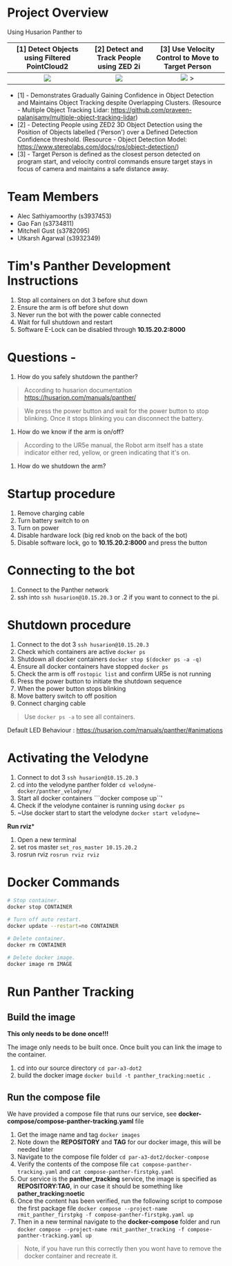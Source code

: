 # Project Overview

Using Husarion Panther to

[1] Detect Objects using Filtered PointCloud2 |  [2] Detect and Track People using ZED 2i |[3] Use Velocity Control to Move to Target Person
:---------------------------:|:-------------------------:|:-------------------------:
![](https://bitbucket.org/rmit-alec-2023/par-a3-dot2/raw/39e8c017408327c2234270093a736adf77fb0834/wiki-images/VelodyneObjectTracking.gif)  |  ![](https://bitbucket.org/rmit-alec-2023/par-a3-dot2/raw/d74d4ae1372f336ca7a2a183416e8720e5cd28c2/wiki-images/ZEDPersonTracking.gif) | ![](https://bitbucket.org/rmit-alec-2023/par-a3-dot2/raw/d74d4ae1372f336ca7a2a183416e8720e5cd28c2/wiki-images/VelocityControlToTarget.gif)  >


* [1] - Demonstrates Gradually Gaining Confidence in Object Detection and Maintains Object Tracking despite Overlapping Clusters. (Resource - Multiple Object Tracking Lidar: https://github.com/praveen-palanisamy/multiple-object-tracking-lidar)
* [2] - Detecting People using ZED2 3D Object Detection using the Position of Objects labelled ('Person') over a Defined Detection Confidence threshold. (Resource - Object Detection Model: https://www.stereolabs.com/docs/ros/object-detection/)
* [3] - Target Person is defined as the closest person detected on program start, and velocity control commands ensure target stays in focus of camera and maintains a safe distance away.

# Team Members

* Alec Sathiyamoorthy (s3937453)
* Gao Fan (s3734811)
* Mitchell Gust (s3782095)
* Utkarsh Agarwal (s3932349)

# Tim's Panther Development Instructions 

1. Stop all containers on dot 3 before shut down
1. Ensure the arm is off before shut down
1. Never run the bot with the power cable connected
1. Wait for full shutdown and restart
1. Software E-Lock can be disabled through **10.15.20.2:8000**

# Questions - 

1. How do you safely shutdown the panther?

> According to husarion documentation 
> https://husarion.com/manuals/panther/

> We press the power button and wait for the power button to stop blinking. Once it stops blinking you can disconnect the battery.

1. How do we know if the arm is on/off?

> According to the UR5e manual, the Robot arm itself has a state indicator either red, yellow, or green indicating that it's on. 

1. How do we shutdown the arm?

# Startup procedure

1. Remove charging cable
1. Turn battery switch to on
1. Turn on power
1. Disable hardware lock (big red knob on the back of the bot)
1. Disable software lock, go to **10.15.20.2:8000** and press the button

# Connecting to the bot

1. Connect to the Panther network
1. ssh into ```ssh husarion@10.15.20.3``` or .2 if you want to connect to the pi.


# Shutdown procedure

1. Connect to the dot 3 ```ssh husarion@10.15.20.3```
1. Check which containers are active ```docker ps```
1. Shutdown all docker containers ```docker stop $(docker ps -a -q)```
1. Ensure all docker containers have stopped ```docker ps```
1. Check the arm is off ```rostopic list``` and confirm UR5e is not running
1. Press the power button to initiate the shutdown sequence
1. When the power button stops blinking
1. Move battery switch to off position
1. Connect charging cable

> Use ```docker ps -a``` to see all containers.


Default LED Behaviour : https://husarion.com/manuals/panther/#animations


# Activating the Velodyne

1. Connect to dot 3 ```ssh husarion@10.15.20.3```
1. cd into the velodyne panther folder ```cd velodyne-docker/panther_velodyne/```
1. Start all docker containers ```docker compose up``'
1. Check if the velodyne container is running using ```docker ps```
1. ~Use docker start to start the velodyne ```docker start velodyne```~

**Run rviz***

1. Open a new terminal
1. set ros master ```set_ros_master 10.15.20.2```
1. rosrun rviz ```rosrun rviz rviz```


# Docker Commands

```sh
# Stop container.
docker stop CONTAINER

# Turn off auto restart.
docker update --restart=no CONTAINER

# Delete container.
docker rm CONTAINER

# Delete docker image.
docker image rm IMAGE

```


# Run Panther Tracking

## Build the image

**This only needs to be done once!!!**

The image only needs to be built once. Once built you can link the image to the container.

1. cd into our source directory ```cd par-a3-dot2```
1. build the docker image ```docker build -t panther_tracking:noetic .```

## Run the compose file

We have provided a compose file that runs our service, see **docker-compose/compose-panther-tracking.yaml** file

1. Get the image name and tag ```docker images```
1. Note down the **REPOSITORY** and **TAG** for our docker image, this will be needed later
1. Navigate to the compose file folder ```cd par-a3-dot2/docker-compose```
1. Verify the contents of the compose file ```cat compose-panther-tracking.yaml``` and ```cat compose-panther-firstpkg.yaml```
1. Our service is the **panther_tracking** service, the image is specified as **REPOSITORY:TAG**, in our case it should be something like **pather_tracking:noetic**
1. Once the content has been verified, run the following script to compose the first package file ```docker compose --project-name rmit_panther_firstpkg -f compose-panther-firstpkg.yaml up```
1. Then in a new terminal navigate to the **docker-compose** folder and run ```docker compose --project-name rmit_panther_tracking -f compose-panther-tracking.yaml up```

> Note, if you have run this correctly then you wont have to remove the docker container and recreate it.

